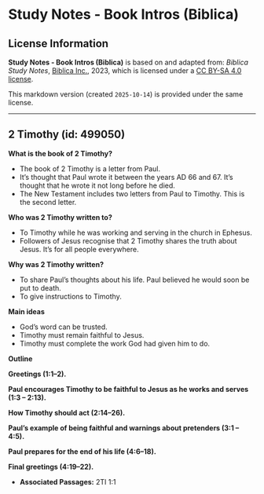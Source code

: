 # Study Notes - Book Intros (Biblica)

## License Information

**Study Notes - Book Intros (Biblica)** is based on and adapted from: _Biblica Study Notes_, [Biblica Inc.](https://www.biblica.com/), 2023, which is licensed under a [CC BY-SA 4.0 license](https://creativecommons.org/licenses/by-sa/4.0/legalcode.en).

This markdown version (created `2025-10-14`) is provided under the same license.



--------------------------------

## 2 Timothy (id: 499050)

**What is the book of 2 Timothy?**

* The book of 2 Timothy is a letter from Paul.
* It’s thought that Paul wrote it between the years AD 66 and 67\. It’s thought that he wrote it not long before he died.
* The New Testament includes two letters from Paul to Timothy. This is the second letter.

**Who was 2 Timothy written to?**

* To Timothy while he was working and serving in the church in Ephesus.
* Followers of Jesus recognise that 2 Timothy shares the truth about Jesus. It’s for all people everywhere.

**Why was 2 Timothy written?**

* To share Paul’s thoughts about his life. Paul believed he would soon be put to death.
* To give instructions to Timothy.

**Main ideas**

* God’s word can be trusted.
* Timothy must remain faithful to Jesus.
* Timothy must complete the work God had given him to do.

**Outline**

**Greetings (1:1–2\).**

**Paul encourages Timothy to be faithful to Jesus as he works and serves (1:3 – 2:13\).**

**How Timothy should act (2:14–26\).**

**Paul’s example of being faithful and warnings about pretenders (3:1 – 4:5\).**

**Paul prepares for the end of his life (4:6–18\).**

**Final greetings (4:19–22\).**

* **Associated Passages:** 2TI 1:1

